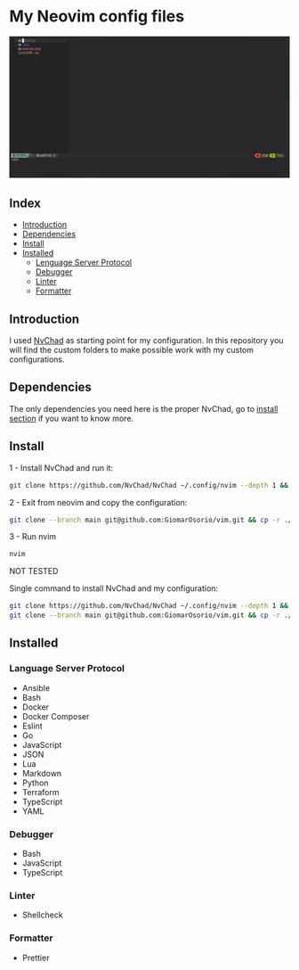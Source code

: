 # My Neovim config files

<p align="center">
<img width="800" alt="image" src="/neovim.png">
</p>

## Index

- [Introduction](#introduction)
- [Dependencies](#dependencies)
- [Install](#install)
- [Installed](#installed)
  - [Lenguage Server Protocol](#language-server-protocol)
  - [Debugger](#debugger)
  - [Linter](#linter)
  - [Formatter](#formatter)

## Introduction

I used [NvChad](https://nvchad.com/) as starting point for my configuration.
In this repository you will find the custom folders to make possible 
work with my custom configurations.

## Dependencies

The only dependencies you need here is the proper NvChad, go to 
[install section](https://nvchad.com/docs/quickstart/install) if you want to 
know more.

## Install

1 - Install NvChad and run it:
```Bash
git clone https://github.com/NvChad/NvChad ~/.config/nvim --depth 1 && nvim
```
2 - Exit from neovim and copy the configuration:
```Bash
git clone --branch main git@github.com:GiomarOsorio/vim.git && cp -r ./.config/nvim/* $HOME/.config/nvim/ && rm -r ./vim
```
3 - Run nvim
```Bash
nvim
```

NOT TESTED

Single command to install NvChad and my configuration:

```Bash
git clone https://github.com/NvChad/NvChad ~/.config/nvim --depth 1 && 
git clone --branch main git@github.com:GiomarOsorio/vim.git && cp -r ./.config/nvim/* $HOME/.config/nvim/ && rm -r ./vim && nvim
```

## Installed
### Language Server Protocol

- Ansible
- Bash
- Docker
- Docker Composer
- Eslint
- Go
- JavaScript
- JSON
- Lua
- Markdown
- Python
- Terraform
- TypeScript
- YAML

### Debugger

- Bash
- JavaScript
- TypeScript

### Linter

- Shellcheck

### Formatter

- Prettier
